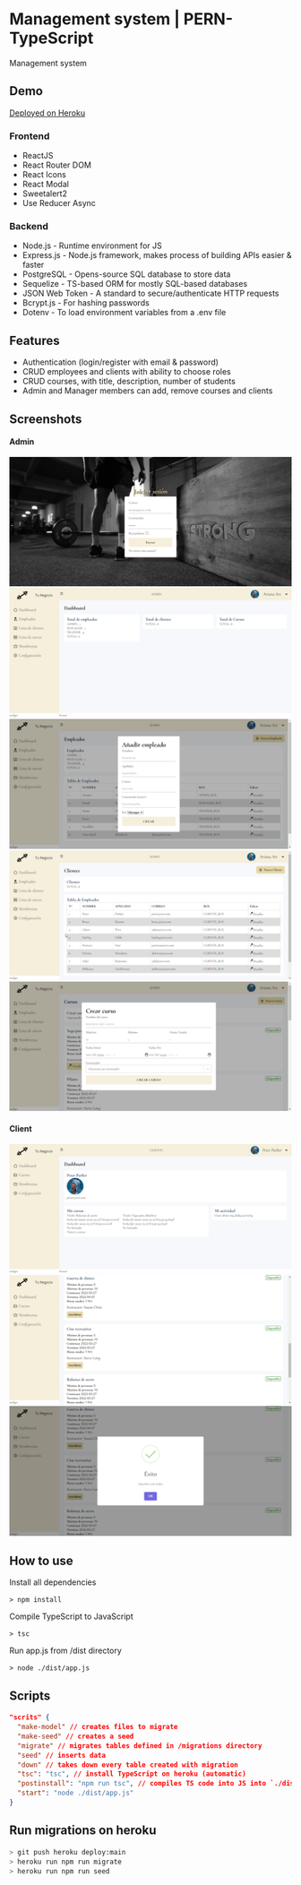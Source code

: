 # Management system | PERN-TypeScript

Management system

## Demo

[Deployed on Heroku](https://posgress-jarh.herokuapp.com/)

### Frontend

- ReactJS
- React Router DOM
- React Icons
- React Modal
- Sweetalert2
- Use Reducer Async

### Backend

- Node.js - Runtime environment for JS
- Express.js - Node.js framework, makes process of building APIs easier & faster
- PostgreSQL - Opens-source SQL database to store data
- Sequelize - TS-based ORM for mostly SQL-based databases
- JSON Web Token - A standard to secure/authenticate HTTP requests
- Bcrypt.js - For hashing passwords
- Dotenv - To load environment variables from a .env file

## Features

- Authentication (login/register with email & password)
- CRUD employees and clients with ability to choose roles
- CRUD courses, with title, description, number of students
- Admin and Manager members can add, remove courses and clients

## Screenshots

#### Admin

![Admin-1](https://raw.githubusercontent.com/josearcani/ts-node-postgres/main/screenshots/admin1.png)
![Admin-2](https://raw.githubusercontent.com/josearcani/ts-node-postgres/main/screenshots/admin2.png)
![Admin-3](https://raw.githubusercontent.com/josearcani/ts-node-postgres/main/screenshots/admin3.png)
![Admin-4](https://raw.githubusercontent.com/josearcani/ts-node-postgres/main/screenshots/admin4.png)
![Admin-5](https://raw.githubusercontent.com/josearcani/ts-node-postgres/main/screenshots/admin5.png)

#### Client

![Client-1](https://raw.githubusercontent.com/josearcani/ts-node-postgres/main/screenshots/client1.png)
![Client-2](https://raw.githubusercontent.com/josearcani/ts-node-postgres/main/screenshots/client2.png)
![Client-3](https://raw.githubusercontent.com/josearcani/ts-node-postgres/main/screenshots/client3.png)

## How to use

Install all dependencies
```
> npm install
```
Compile TypeScript to JavaScript
```
> tsc
```
Run app.js from /dist directory
```
> node ./dist/app.js
```

## Scripts

```json
"scrits" {
  "make-model" // creates files to migrate
  "make-seed" // creates a seed
  "migrate" // migrates tables defined in /migrations directory
  "seed" // inserts data
  "down" // takes down every table created with migration
  "tsc": "tsc", // install TypeScript on heroku (automatic)
  "postinstall": "npm run tsc", // compiles TS code into JS into `./dist` directory (automatic)
  "start": "node ./dist/app.js"
}
```

## Run migrations on heroku
```bash
> git push heroku deploy:main
> heroku run npm run migrate
> heroku run npm run seed
```